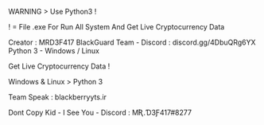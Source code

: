 
WARNING > Use Python3 !

! = File .exe For Run All System And Get Live Cryptocurrency Data

Creator : MRD3F417 BlackGuard Team - Discord : discord.gg/4DbuQRg6YX Python 3 - Windows / Linux

Get Live Cryptocurrency Data !

Windows & Linux > Python 3

Team Speak : blackberryyts.ir

Dont Copy Kid - I See You - Discord : MƦ.Ɗ3Ƒ417#8277
